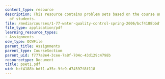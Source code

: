```yaml
---
content_type: resource
description: This resource contains problem sets based on the course understanding
  of students.
file: /media/courses/1-77-water-quality-control-spring-2006/bcf4188bbdf1a35c9fc9d74597f8f118_pset1.pdf
file_type: application/pdf
learning_resource_types:
- Assignments
ocw_type: OCWFile
parent_title: Assignments
parent_type: CourseSection
parent_uid: f777a8e4-3cee-7a8f-704c-43d129c4798b
resourcetype: Document
title: pset1.pdf
uid: bcf4188b-bdf1-a35c-9fc9-d74597f8f118
---
```

